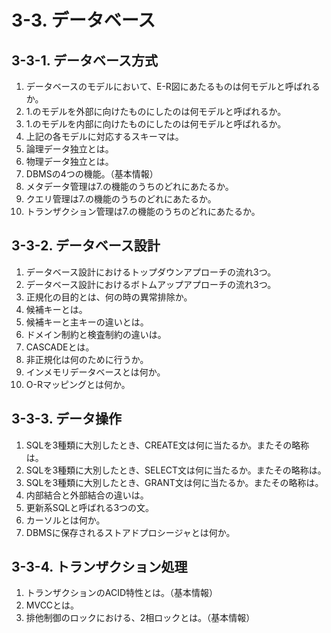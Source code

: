 # 3-3. データベース

## 3-3-1. データベース方式

1. データベースのモデルにおいて、E-R図にあたるものは何モデルと呼ばれるか。
2. 1.のモデルを外部に向けたものにしたのは何モデルと呼ばれるか。
3. 1.のモデルを内部に向けたものにしたのは何モデルと呼ばれるか。
4. 上記の各モデルに対応するスキーマは。
5. 論理データ独立とは。
6. 物理データ独立とは。
7. DBMSの4つの機能。（基本情報）
8. メタデータ管理は7.の機能のうちのどれにあたるか。
9. クエリ管理は7.の機能のうちのどれにあたるか。
10. トランザクション管理は7.の機能のうちのどれにあたるか。

## 3-3-2. データベース設計

1. データベース設計におけるトップダウンアプローチの流れ3つ。
2. データベース設計におけるボトムアップアプローチの流れ3つ。
3. 正規化の目的とは、何の時の異常排除か。
4. 候補キーとは。
5. 候補キーと主キーの違いとは。
5. ドメイン制約と検査制約の違いは。
5. CASCADEとは。
5. 非正規化は何のために行うか。
5. インメモリデータベースとは何か。
5. O-Rマッピングとは何か。

## 3-3-3. データ操作

1. SQLを3種類に大別したとき、CREATE文は何に当たるか。またその略称は。
2. SQLを3種類に大別したとき、SELECT文は何に当たるか。またその略称は。
3. SQLを3種類に大別したとき、GRANT文は何に当たるか。またその略称は。
4. 内部結合と外部結合の違いは。
5. 更新系SQLと呼ばれる3つの文。
6. カーソルとは何か。
7. DBMSに保存されるストアドプロシージャとは何か。

## 3-3-4. トランザクション処理

1. トランザクションのACID特性とは。（基本情報）
2. MVCCとは。
3. 排他制御のロックにおける、2相ロックとは。（基本情報）